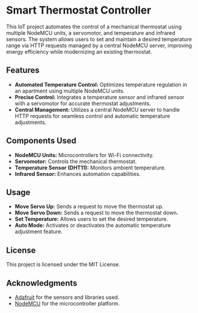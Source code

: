# Smart Thermostat Controller

This IoT project automates the control of a mechanical thermostat using multiple NodeMCU units, a servomotor, and temperature and infrared sensors. The system allows users to set and maintain a desired temperature range via HTTP requests managed by a central NodeMCU server, improving energy efficiency while modernizing an existing thermostat.

## Features

- **Automated Temperature Control:** Optimizes temperature regulation in an apartment using multiple NodeMCU units.
- **Precise Control:** Integrates a temperature sensor and infrared sensor with a servomotor for accurate thermostat adjustments.
- **Central Management:** Utilizes a central NodeMCU server to handle HTTP requests for seamless control and automatic temperature adjustments.

## Components Used

- **NodeMCU Units:** Microcontrollers for Wi-Fi connectivity.
- **Servomotor:** Controls the mechanical thermostat.
- **Temperature Sensor (DHT11):** Monitors ambient temperature.
- **Infrared Sensor:** Enhances automation capabilities.

## Usage

- **Move Servo Up:** Sends a request to move the thermostat up.
- **Move Servo Down:** Sends a request to move the thermostat down.
- **Set Temperature:** Allows users to set the desired temperature.
- **Auto Mode:** Activates or deactivates the automatic temperature adjustment feature.

## License

This project is licensed under the MIT License. 
## Acknowledgments

- [Adafruit](https://www.adafruit.com/) for the sensors and libraries used.
- [NodeMCU](https://nodemcu.readthedocs.io/en/release/) for the microcontroller platform.
